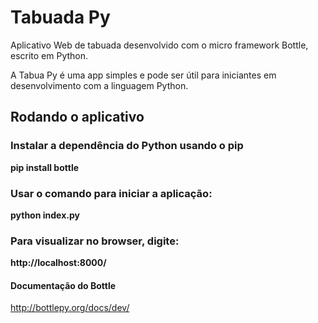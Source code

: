# Tabuada Py
Aplicativo Web de tabuada desenvolvido com o micro framework Bottle, escrito em Python.

A Tabua Py é uma app simples e pode ser útil para iniciantes em desenvolvimento com a linguagem Python.

## Rodando o aplicativo

### Instalar a dependência do Python usando o pip

**pip install bottle**

### Usar o comando para iniciar a aplicação:

**python index.py**

### Para visualizar no browser, digite:

**http://localhost:8000/**

#### Documentação do Bottle

http://bottlepy.org/docs/dev/
